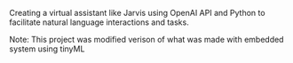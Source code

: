 Creating a virtual assistant like Jarvis using OpenAI API and Python to facilitate natural language interactions and tasks.

Note: This project was modified verison of what was made with embedded system using tinyML
